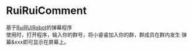# RuiRuiComment
基于[RuiRUiRobot](https://github.com/hxl9654/RuiRuiQQ)的弹幕程序  
使用时，打开程序，输入你的群号，将小睿睿加入你的群，群成员在群内发生 弹幕&xxx即可显示在屏幕上。  
